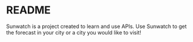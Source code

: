 # README

Sunwatch is a project created to learn and use APIs. Use Sunwatch to get the forecast in your city or a city you would like to visit!